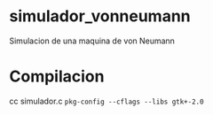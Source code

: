 # simulador_vonneumann
Simulacion de una maquina de von Neumann

# Compilacion
cc simulador.c `pkg-config --cflags --libs gtk+-2.0`
